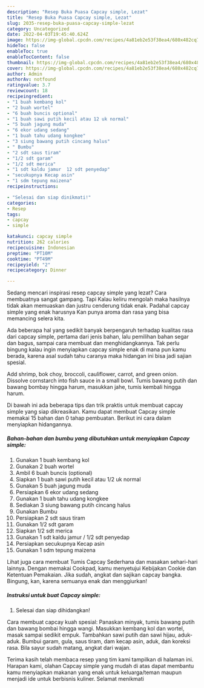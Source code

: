 ```yaml
---
description: "Resep Buka Puasa Capcay simple, Lezat"
title: "Resep Buka Puasa Capcay simple, Lezat"
slug: 2035-resep-buka-puasa-capcay-simple-lezat
category: Uncategorized
date: 2022-04-03T19:45:40.624Z
image: https://img-global.cpcdn.com/recipes/4a81eb2e53f38ea4/680x482cq70/capcay-simple-foto-resep-utama.jpg
hideToc: false
enableToc: true
enableTocContent: false
thumbnail: https://img-global.cpcdn.com/recipes/4a81eb2e53f38ea4/680x482cq70/capcay-simple-foto-resep-utama.jpg
cover: https://img-global.cpcdn.com/recipes/4a81eb2e53f38ea4/680x482cq70/capcay-simple-foto-resep-utama.jpg
author: Admin
authorAv: notfound
ratingvalue: 3.7
reviewcount: 18
recipeingredient:
- "1 buah kembang kol"
- "2 buah wortel"
- "6 buah buncis optional"
- "1 buah sawi putih kecil atau 12 uk normal"
- "5 buah jagung muda"
- "6 ekor udang sedang"
- "1 buah tahu udang kongkee"
- "3 siung bawang putih cincang halus"
- " Bumbu"
- "2 sdt saus tiram"
- "1/2 sdt garam"
- "1/2 sdt merica"
- "1 sdt kaldu jamur  12 sdt penyedap"
- "secukupnya Kecap asin"
- "1 sdm tepung maizena"
recipeinstructions:

- "Selesai dan siap dinikmati!"
categories:
- Resep
tags:
- capcay
- simple

katakunci: capcay simple 
nutrition: 262 calories
recipecuisine: Indonesian
preptime: "PT10M"
cooktime: "PT49M"
recipeyield: "2"
recipecategory: Dinner

---
```



Sedang mencari inspirasi resep capcay simple yang lezat? Cara membuatnya sangat gampang. Tapi Kalau keliru mengolah maka hasilnya tidak akan memuaskan dan justru cenderung tidak enak. Padahal capcay simple yang enak harusnya Kan punya aroma dan rasa yang bisa memancing selera kita.


Ada beberapa hal yang sedikit banyak berpengaruh terhadap kualitas rasa dari capcay simple, pertama dari jenis bahan, lalu pemilihan bahan segar dan bagus, sampai cara membuat dan menghidangkannya. Tak perlu bingung kalau ingin menyiapkan capcay simple enak di mana pun kamu berada, karena asal sudah tahu caranya maka hidangan ini bisa jadi sajian spesial.

Add shrimp, bok choy, broccoli, cauliflower, carrot, and green onion. Dissolve cornstarch into fish sauce in a small bowl. Tumis bawang putih dan bawang bombay hingga harum, masukkan jahe, tumis kembali hingga harum.


Di bawah ini ada beberapa tips dan trik praktis untuk membuat capcay simple yang siap dikreasikan. Kamu dapat membuat Capcay simple memakai 15 bahan dan 0 tahap pembuatan. Berikut ini cara dalam menyiapkan hidangannya.

<!--inarticleads1-->

##### Bahan-bahan dan bumbu yang dibutuhkan untuk menyiapkan Capcay simple:

1. Gunakan 1 buah kembang kol
1. Gunakan 2 buah wortel
1. Ambil 6 buah buncis (optional)
1. Siapkan 1 buah sawi putih kecil atau 1/2 uk normal
1. Gunakan 5 buah jagung muda
1. Persiapkan 6 ekor udang sedang
1. Gunakan 1 buah tahu udang kongkee
1. Sediakan 3 siung bawang putih cincang halus
1. Gunakan  Bumbu
1. Persiapkan 2 sdt saus tiram
1. Gunakan 1/2 sdt garam
1. Siapkan 1/2 sdt merica
1. Gunakan 1 sdt kaldu jamur / 1/2 sdt penyedap
1. Persiapkan secukupnya Kecap asin
1. Gunakan 1 sdm tepung maizena


Lihat juga cara membuat Tumis Capcay Sederhana dan masakan sehari-hari lainnya. Dengan memakai Cookpad, kamu menyetujui Kebijakan Cookie dan Ketentuan Pemakaian. Jika sudah, angkat dan sajikan capcay bangka. Bingung, kan, karena semuanya enak dan menggiurkan! 

<!--inarticleads2-->

##### Instruksi untuk buat Capcay simple:


1. Selesai dan siap dihidangkan!

Cara membuat capcay kuah spesial: Panaskan minyak, tumis bawang putih dan bawang bombai hingga wangi. Masukkan kembang kol dan wortel, masak sampai sedikit empuk. Tambahkan sawi putih dan sawi hijau, aduk-aduk. Bumbui garam, gula, saus tiram, dam kecap asin, aduk, dan koreksi rasa. Bila sayur sudah matang, angkat dari wajan. 

Terima kasih telah membaca resep yang tim kami tampilkan di halaman ini. Harapan kami, olahan Capcay simple yang mudah di atas dapat membantu kamu menyiapkan makanan yang enak untuk keluarga/teman maupun menjadi ide untuk berbisnis kuliner. Selamat menikmati
